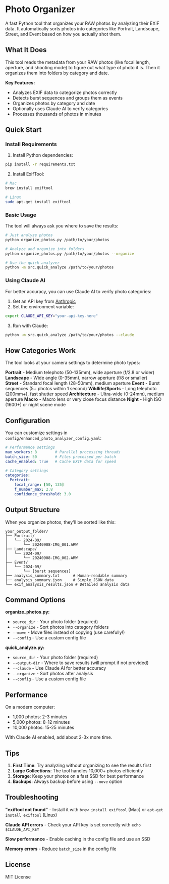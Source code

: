# Photo Organizer

A fast Python tool that organizes your RAW photos by analyzing their EXIF data. It automatically sorts photos into categories like Portrait, Landscape, Street, and Event based on how you actually shot them.

## What It Does

This tool reads the metadata from your RAW photos (like focal length, aperture, and shooting mode) to figure out what type of photo it is. Then it organizes them into folders by category and date.

**Key Features:**
- Analyzes EXIF data to categorize photos correctly
- Detects burst sequences and groups them as events
- Organizes photos by category and date
- Optionally uses Claude AI to verify categories
- Processes thousands of photos in minutes

## Quick Start

### Install Requirements

1. Install Python dependencies:
```bash
pip install -r requirements.txt
```

2. Install ExifTool:
```bash
# Mac
brew install exiftool

# Linux
sudo apt-get install exiftool
```

### Basic Usage

The tool will always ask you where to save the results:

```bash
# Just analyze photos
python organize_photos.py /path/to/your/photos

# Analyze and organize into folders
python organize_photos.py /path/to/your/photos --organize

# Use the quick analyzer
python -m src.quick_analyze /path/to/your/photos
```

### Using Claude AI

For better accuracy, you can use Claude AI to verify photo categories:

1. Get an API key from [Anthropic](https://console.anthropic.com/)
2. Set the environment variable:
```bash
export CLAUDE_API_KEY="your-api-key-here"
```
3. Run with Claude:
```bash
python -m src.quick_analyze /path/to/your/photos --claude
```

## How Categories Work

The tool looks at your camera settings to determine photo types:

**Portrait** - Medium telephoto (50-135mm), wide aperture (f/2.8 or wider)
**Landscape** - Wide angle (0-35mm), narrow aperture (f/8 or smaller)  
**Street** - Standard focal length (28-50mm), medium aperture
**Event** - Burst sequences (5+ photos within 1 second)
**Wildlife/Sports** - Long telephoto (200mm+), fast shutter speed
**Architecture** - Ultra-wide (0-24mm), medium aperture
**Macro** - Macro lens or very close focus distance
**Night** - High ISO (1600+) or night scene mode

## Configuration

You can customize settings in `config/enhanced_photo_analyzer_config.yaml`:

```yaml
# Performance settings
max_workers: 8        # Parallel processing threads
batch_size: 50        # Files processed per batch
cache_enabled: true   # Cache EXIF data for speed

# Category settings
categories:
  Portrait:
    focal_range: [50, 135]
    f_number_max: 2.8
    confidence_threshold: 3.0
```

## Output Structure

When you organize photos, they'll be sorted like this:

```
your_output_folder/
├── Portrait/
│   └── 2024-09/
│       └── 20240908-IMG_001.ARW
├── Landscape/
│   └── 2024-09/
│       └── 20240908-IMG_002.ARW
├── Event/
│   └── 2024-09/
│       └── [burst sequences]
├── analysis_summary.txt      # Human-readable summary
├── analysis_summary.json     # Simple JSON data
└── exif_analysis_results.json # Detailed analysis data
```

## Command Options

**organize_photos.py:**
- `source_dir` - Your photo folder (required)
- `--organize` - Sort photos into category folders
- `--move` - Move files instead of copying (use carefully!)
- `--config` - Use a custom config file

**quick_analyze.py:**
- `source_dir` - Your photo folder (required)
- `--output-dir` - Where to save results (will prompt if not provided)
- `--claude` - Use Claude AI for better accuracy
- `--organize` - Sort photos after analysis
- `--config` - Use a custom config file

## Performance

On a modern computer:
- 1,000 photos: 2-3 minutes
- 5,000 photos: 8-12 minutes  
- 10,000 photos: 15-25 minutes

With Claude AI enabled, add about 2-3x more time.

## Tips

1. **First Time**: Try analyzing without organizing to see the results first
2. **Large Collections**: The tool handles 10,000+ photos efficiently
3. **Storage**: Keep your photos on a fast SSD for best performance
4. **Backups**: Always backup before using `--move` option

## Troubleshooting

**"exiftool not found"** - Install it with `brew install exiftool` (Mac) or `apt-get install exiftool` (Linux)

**Claude API errors** - Check your API key is set correctly with `echo $CLAUDE_API_KEY`

**Slow performance** - Enable caching in the config file and use an SSD

**Memory errors** - Reduce `batch_size` in the config file

## License

MIT License